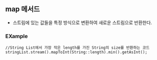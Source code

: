 ## map 메서드
- 스트림에 있는 값들을 특정 방식으로 변환하여 새로운 스트림으로 반환한다.
### EXample
    //String List에서 가장 작은 length를 가진 String의 size를 반환하는 코드
    stringList.stream().mapToInt(String::length).min().getAsInt();